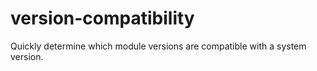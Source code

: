 version-compatibility
=====================

Quickly determine which module versions are compatible with a system version.
